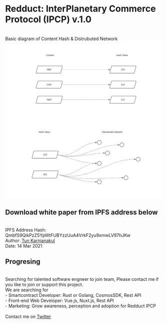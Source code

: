 <h1>Redduct: InterPlanetary Commerce Protocol (IPCP) v.1.0</h1>

<br>
Basic diagram of Content Hash & Distrubuted Network
 <img src="https://github.com/tunniverse/Redduct-IPCP/blob/main/Content_Hash_1.png" alt="IPCP Content Hash" width="" height=""> 
 <img src="https://github.com/tunniverse/Redduct-IPCP/blob/main/Content_Hash_2.png" alt="IPCP Distrubuted Network" width="" height=""> 

<h2>Download white paper from IPFS address below</h2><br>
IPFS Address Hash: QmbfS9QikPzZ5YpWtFUBYzzUuA4VrkF2yu9xmwLV97hJKw <br>
Author: <a href="https://twitter.com/TunKarnjanakul">Tun Karnjanakul</span></a> <br>
Date: 14 Mar 2021 <br>


<h2>Progresing</h2><br>
Searching for talented software engneer to join team, Please contact me if you like to join or support this project.<br>
We are searching for<br>
- Smartcontract Developer: Rust or Golang, CosmosSDK, Rest API <br>
- Front-end Web Developer: Vue.js, Nuxt.js, Rest API <br>
- Marketing: Grow awareness, perception and adoption for Redduct IPCP <br>
<br>
Contact me on <a href="https://twitter.com/TunKarnjanakul">Twitter</span></a> <br>
